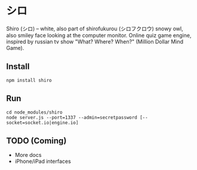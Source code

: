 # シロ

Shiro (シロ) – white, also part of shirofukurou (シロフクロウ) snowy owl, also smiley face looking at the computer monitor.
Online quiz game engine, inspired by russian tv show "What? Where? When?" (Million Dollar Mind Game).

## Install

```
npm install shiro
```

## Run
```
cd node_modules/shiro
node server.js --port=1337 --admin=secretpassword [--socket=socket.io|engine.io]
```

## TODO (Coming)
- More docs
- iPhone/iPad interfaces

